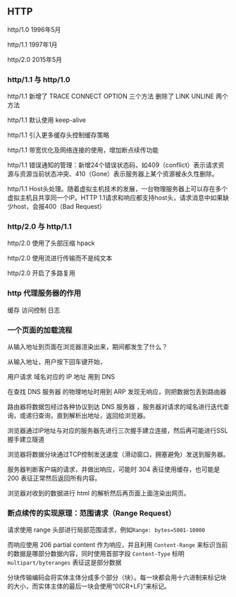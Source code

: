 ## HTTP 

http/1.0 1996年5月

http/1.1 1997年1月

http/2.0 2015年5月

### http/1.1 与 http/1.0
http/1.1 新增了 TRACE CONNECT OPTION 三个方法 删除了 LINK UNLINE 两个方法

http/1.1 默认使用 keep-alive

http/1.1 引入更多缓存头控制缓存策略

http/1.1  带宽优化及网络连接的使用，增加断点续传功能

http/1.1  错误通知的管理：新增24个错误状态码，如409（conflict）表示请求资源与资源当前状态冲突、410（Gone）表示服务器上某个资源被永久性删除。

http/1.1 Host头处理。随着虚拟主机技术的发展，一台物理服务器上可以存在多个虚拟主机且共享同一个IP。HTTP 1.1请求和响应都支持host头，请求消息中如果缺少host，会报400（Bad Request）


### http/2.0 与 http/1.1
http/2.0 使用了头部压缩 hpack

http/2.0 使用流进行传输而不是纯文本

http/2.0 开启了多路复用


### http 代理服务器的作用
缓存  访问控制 日志

### 一个页面的加载流程
从输入地址到页面在浏览器渲染出来，期间都发生了什么？

从输入地址，用户按下回车键开始，

用户请求 域名对应的 IP 地址 用到 DNS

在查找 DNS 服务器 的物理地址时用到 ARP 发现无响应，则把数据包丢到路由器

路由器将数据包经过各种协议到达 DNS 服务器 ，服务器对请求的域名进行迭代查询，或递归查询，直到解析出地址，返回给浏览器。

浏览器通过IP地址与对应的服务器先进行三次握手建立连接，然后再可能进行SSL握手建立隧道

浏览器将数据分块通过TCP控制发送速度（滑动窗口，拥塞避免）发送到服务器。

服务器判断客户端的请求，并做出响应，可能时 304 表征使用缓存，也可能是200 表征正常然后返回所有内容。

浏览器对收到的数据进行 html 的解析然后再页面上面渲染出网页。


### 断点续传的实现原理：范围请求（Range Request）
请求使用 range 头部进行局部范围请求，例如`Range: bytes=5001-10000`

而响应使用 206 partial content 作为响应，并且利用 `Content-Range` 来标识当前的数据是哪部分数据内容，同时使用首部字段 `Content-Type` 标明 `multipart/byteranges` 表征这是部分数据

分块传输编码会将实体主体分成多个部分（块）。每一块都会用十六进制来标记块的大小，而实体主体的最后一块会使用“0(CR+LF)”来标记。











